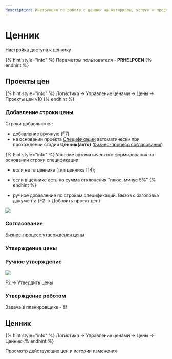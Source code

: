 ```yaml
---
description: Инструкция по работе с ценами на материалы, услуги и продукцию
---
```


# Ценник

Настройка доступа к ценнику

{% hint style="info" %}
Параметры пользователя - **PRHELPCEN**
{% endhint %}

## Проекты цен

{% hint style="info" %}
Логистика → Управление ценами → Цены → Проекты цен v10
{% endhint %}

### Добавление строки цены

Строки добавляются:

* добавление вручную (F7)
* на основании проекта [Спецификации](../../../upravlenie-zakupkami/specifikaciya/) автоматически при прохождении стадии **Ценник(авто)** ([бизнес-процесс согласования](../../../kontraktno-dogovornoi-uchet/kontraktno-dogovoronoi-uchet/specifikacii.md))

{% hint style="info" %}
Условие автоматического формирования на основании строки спецификации:

* если нет в ценнике (тип ценника П4);
* если в ценнике есть но сумма отклонения "плюс, минус 5%"
{% endhint %}

* ручное добавление по строкам спецификаций. Вызов с заголовка документа (F2 -> Добавить проект цен)

![](<../../../.gitbook/assets/image (364).png>)

### Согласование

[Бизнес-процесс утверждения цены](../../biznes-processy-kalkulirovaniya/bp.proekty-cen.md)

### Утверждение цены

### Ручное утверждение

![](<../../../.gitbook/assets/image (106).png>)

F2 -> Утвердить цены

### Утверждение роботом

Задача в планировщике - !!!

## Ценник

{% hint style="info" %}
Логистика → Управление ценами → Цены → Ценник
{% endhint %}

Просмотр действующих цен и истории изменения
